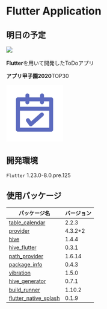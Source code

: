 # Flutter Application

## 明日の予定
<img src="https://user-images.githubusercontent.com/51738889/94273112-ef103380-ff7e-11ea-9885-12a425189140.gif" width=25%>

**Flutter**を用いて開発したToDoアプリ

**アプリ甲子園2020**TOP30

<img src="https://github.com/thoth000/tomorrow_plan/blob/master/images/app_icon.png" width=30%>

## 開発環境
`Flutter` 1.23.0-8.0.pre.125

## 使用パッケージ
| パッケージ名 | バージョン |
| ---- | ---- |
| [table_calendar](https://pub.dev/packages/table_calendar) | 2.2.3 |
| [provider](https://pub.dev/packages/provider) | 4.3.2+2 |
| [hive](https://pub.dev/packages/hive) | 1.4.4 |
| [hive_flutter](https://pub.dev/packages/hive_flutter) | 0.3.1 |
| [path_provider](https://pub.dev/packages/path_provider) | 1.6.14 |
| [package_info](https://pub.dev/packages/package_info) | 0.4.3 |
| [vibration](https://pub.dev/packages/package_info) | 1.5.0 |
| [hive_generator](https://pub.dev/packages/hive_generator) | 0.7.1 |
| [build_runner](https://pub.dev/packages/build_runner/score) | 1.10.2 |
| [flutter_native_splash](https://pub.dev/packages/flutter_native_splash) | 0.1.9
